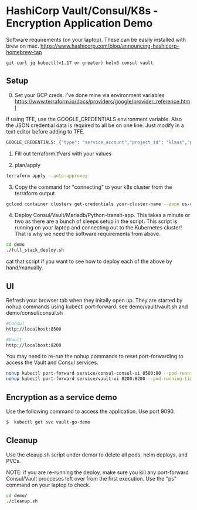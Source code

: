 # HashiCorp Vault/Consul/K8s - Encryption Application Demo
Software requirements (on your laptop). These can be easily installed with brew on mac. https://www.hashicorp.com/blog/announcing-hashicorp-homebrew-tap

```git curl jq kubectl(v1.17 or greater) helm3 consul vault```

## Setup
0. Set your GCP creds. I've done mine via environment variables
https://www.terraform.io/docs/providers/google/provider_reference.html

If using TFE, use the GOOGLE_CREDENTIALS environment variable. Also the JSON credential data is required to all be on one line. Just modify in a text editor before adding to TFE.
```bash
GOOGLE_CREDENTIALS: {"type": "service_account","project_id": "klaas","private_key_id":.......... 
````
1. Fill out terraform.tfvars with your values

2. plan/apply
```bash
terraform apply --auto-approve;
```

3. Copy the command for  "connecting" to your k8s cluster from the terraform output.
```bash
gcloud container clusters get-credentials your-cluster-name --zone us-central1-c --project your-project
```

4. Deploy Consul/Vault/Mariadb/Python-transit-app. This takes a minute or two as there are a bunch of sleeps setup in the script. This script is running on your laptop and connecting out to the Kubernetes cluster! That is why we need the software requirements from above. 
```bash
cd demo
./full_stack_deploy.sh
```
cat that script if you want to see how to deploy each of the above by hand/manually.

## UI
Refresh your browser tab when they initally open up. They are started by nohup commands using kubectl port-forward. see demo/vault/vault.sh and demo/consul/consul.sh

```bash
#Consul
http://localhost:8500

#Vault
http://localhost:8200
```

You may need to re-run the nohup commands to reset port-forwarding to access the Vault and Consul services.

```bash
nohup kubectl port-forward service/consul-consul-ui 8500:80 --pod-running-timeout=10m &
nohup kubectl port-forward service/vault-ui 8200:8200 --pod-running-timeout=10m &

```

## Encryption as a service demo
Use the following command to access the application. Use port 9090.
```bash
$  kubectl get svc vault-go-demo
```

## Cleanup
Use the cleaup.sh script under demo/ to delete all pods, helm deploys, and PVCs.

NOTE: if you are re-running the deploy, make sure you kill any port-forward Consul/Vault procceses left over from the first execution. Use the "ps" command on your laptop to check. 

```bash
cd demo/
./cleanup.sh
```

